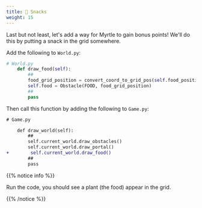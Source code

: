 ```yaml
---
title: 🥬 Snacks
weight: 15
---
```


Last but not least, let's add a way for Myrtle to gain bonus points!
We'll do this by putting a snack in the grid somewhere.

Add the following to `World.py`:

```python
# World.py
    def draw_food(self):
        ##
        food_grid_position = convert_coord_to_grid_pos(self.food_position)
        self.food = Obstacle(FOOD, food_grid_position)
        ##
        pass
```

Then call this function by adding the following to `Game.py`:

```diff
# Game.py

    def draw_world(self):
        ##
        self.current_world.draw_obstacles()
        self.current_world.draw_portal()
+        self.current_world.draw_food()
        ##
        pass
```

{{% notice info %}}

Run the code, you should see a plant (the food) appear in the grid.

{{% /notice %}}
